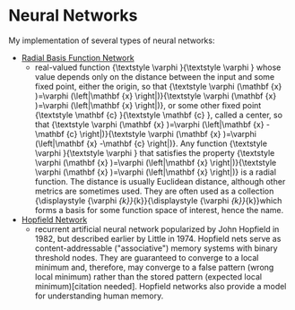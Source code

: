 # Neural Networks

My implementation of several types of neural networks:

- [Radial Basis Function Network](https://en.wikipedia.org/wiki/Radial_basis_function_network)
    - real-valued function {\textstyle \varphi }{\textstyle \varphi } whose value depends only on the distance between the input and some fixed point, either the origin, so that {\textstyle \varphi (\mathbf {x} )=\varphi (\left\|\mathbf {x} \right\|)}{\textstyle \varphi (\mathbf {x} )=\varphi (\left\|\mathbf {x} \right\|)}, or some other fixed point {\textstyle \mathbf {c} }{\textstyle \mathbf {c} }, called a center, so that {\textstyle \varphi (\mathbf {x} )=\varphi (\left\|\mathbf {x} -\mathbf {c} \right\|)}{\textstyle \varphi (\mathbf {x} )=\varphi (\left\|\mathbf {x} -\mathbf {c} \right\|)}. Any function {\textstyle \varphi }{\textstyle \varphi } that satisfies the property {\textstyle \varphi (\mathbf {x} )=\varphi (\left\|\mathbf {x} \right\|)}{\textstyle \varphi (\mathbf {x} )=\varphi (\left\|\mathbf {x} \right\|)} is a radial function. The distance is usually Euclidean distance, although other metrics are sometimes used. They are often used as a collection {\displaystyle \{\varphi _{k}\}_{k}}{\displaystyle \{\varphi _{k}\}_{k}}which forms a basis for some function space of interest, hence the name.
- [Hopfield Network](https://en.wikipedia.org/wiki/Hopfield_network)
    - recurrent artificial neural network popularized by John Hopfield in 1982, but described earlier by Little in 1974. Hopfield nets serve as content-addressable ("associative") memory systems with binary threshold nodes. They are guaranteed to converge to a local minimum and, therefore, may converge to a false pattern (wrong local minimum) rather than the stored pattern (expected local minimum)[citation needed]. Hopfield networks also provide a model for understanding human memory.